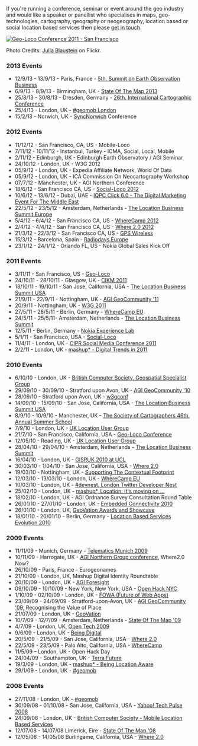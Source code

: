 <!--
.. title: Talks, Speaking & Conferences
.. slug: speaking
.. date: 2009-07-21 11:59:41
.. tags: 
.. category: 
.. link: 
.. description: 
.. type: text
.. categories: 
.. has_math: no
.. status: draft
.. wp-status: draft
-->

<html><body><p>If you're running a conference, seminar or event around the geo industry and would like a speaker or panellist who specialises in maps, geo-technologies, cartography, geography or neogeography, location based or social location based services then please <a href="https://www.garygale.com/" target="_blank" rel="noopener">get in touch</a>.

<a class="aligncenter" title="Geo-Loco Conference 2011 - San Francisco" href="https://www.flickr.com/photos/islandgal/6324283784/in/photosof-vicchi/"><img src="https://farm7.staticflickr.com/6212/6324283784_31f9cd2e74_d.jpg" alt="Geo-Loco Conference 2011 - San Francisco"></a>
</p><div class="credits">Photo Credits: <a href="https://www.flickr.com/photos/islandgal/6324283784/in/photosof-vicchi/">Julia Blaustein</a> on Flickr.</div>
<h3>2013 Events</h3>
<ul>
 	<li>12/9/13 - 13/9/13 - Paris, France - <a href="https://www.satellite-business.com/program/seob/about" target="_blank" rel="noopener">5th. Summit on Earth Observation Business</a></li>
 	<li>6/9/13 - 8/9/13 - Birmingham, UK - <a href="https://2013.stateofthemap.org/" target="_blank" rel="noopener">State Of The Map 2013</a></li>
 	<li>25/8/13 - 30/8/13 - Dresden, Germany - <a href="//www.icc2013.org/" target="_blank" rel="noopener">26th. International Cartographic Conference</a></li>
 	<li>25/4/13 - London, UK - <a href="https://geomobldn.org/post/44291757142/spring-geomob-25th-of-april-at-ucl" target="_blank" rel="noopener">#geomob London</a></li>
 	<li>15/2/13 - Norwich, UK - <a href="https://www.syncnorwich.com/" target="_blank" rel="noopener">SyncNorwich</a> Conference</li>
</ul>
<h3>2012 Events</h3>
<ul>
 	<li>11/12/12 - San Francisco, CA, US - Mobile-Loco</li>
 	<li>7/11/12 - 10/11/12 - Instanbul, Turkey - ICMA, Social, Local, Mobile</li>
 	<li>2/11/12 - Edinburgh, UK - Edinburgh Earth Observatory / AGI Seminar</li>
 	<li>24/10/12 - London, UK - W3G 2012</li>
 	<li>05/9/12 - London, UK - Expedia Affiliate Network, World Of Data</li>
 	<li>05/9/12 - London, UK - ICA Commission On Neocartography Workshop</li>
 	<li>07/7/12 - Manchester, UK - AGI Northern Conference</li>
 	<li>18/6/12 - San Francisco CA, US - <a href="https://socialloco.net/">Social-Loco 2012</a></li>
 	<li>10/6/12 - 13/6/12 - Dubai, UAE - <a href="https://www.clickmarketingsummit.com">IQPC Click 6.0 - The Digital Marketing Event For The Middle East</a></li>
 	<li>22/5/12 - 23/5/12 - Amsterdam, Netherlands - <a href="https://www.thewherebusiness.com/locationsummit/">The Location Business Summit Europe</a></li>
 	<li>5/4/12 - 6/4/12 - San Francisco CA, US - <a href="https://wherecampsf2012.eventbrite.com/">WhereCamp 2012</a></li>
 	<li>2/4/12 - 4/4/12 - San Francisco CA, US - <a href="https://whereconf.com/where2012">Where 2.0 2012</a></li>
 	<li>21/3/12 - 22/3/12 - San Francisco CA, US - <a href="https://www.gps-wireless.com/">GPS Wireless</a></li>
 	<li>15/3/12 - Barcelona, Spain - <a href="https://www.radiodayseurope.com/">Radiodays Europe</a></li>
 	<li>23/1/12 - 24/1/12 - Orlando FL, US - Nokia Global Sales Kick Off</li>
</ul>
<h3>2011 Events</h3>
<ul>
 	<li>3/11/11 - San Francisco, US - <a href="https://geoloco.tv/">Geo-Loco</a></li>
 	<li>24/10/11 - 28/10/11 - Glasgow, UK - <a href="https://www.cikm2011.org/">CIKM 2011</a></li>
 	<li>18/10/11 - 19/10/11 - San Jose, California, USA - <a href="https://www.thewherebusiness.com/locationbusinesssummitusa/">The Location Business Summit USA</a></li>
 	<li>21/9/11 - 22/9/11 - Nottingham, UK - <a href="https://www.agigeocommunity.com/">AGI GeoCommunity '11</a></li>
 	<li>20/9/11 - Nottingham, UK - <a href="https://www.w3gconf.com/">W3G 2011</a></li>
 	<li>27/5/11 - 28/5/11 - Berlin, Germany - <a href="https://wherecamp.eu/">WhereCamp EU</a></li>
 	<li>24/5/11 - 25/5/11- Amsterdam, Netherlands - <a href="https://www.thewherebusiness.com/locationsummit/">The Location Business Summit</a></li>
 	<li>12/5/11 - Berlin, Germany - <a href="https://presse.nokia.de/2011/05/17/nokia-experience-lab-%E2%80%93-ein-rezept-geht-auf/">Nokia Experience Lab</a></li>
 	<li>5/1/11 - San Francisco, USA - <a href="https://socialloco.net/">Social-Loco</a></li>
 	<li>11/4/11 - London, UK - <a href="https://www.cipr.co.uk/content/events-awards/conferences/cipr-social-media-conference-2011">CIPR Social Media Conference 2011</a></li>
 	<li>2/2/11 - London, UK - <a href="https://www.mashupevent.com/event/digital-trends-2011">mashup* - Digital Trends in 2011</a></li>
</ul>
<h3>2010 Events</h3>
<ul>
 	<li>6/10/10 - London, UK - <a href="https://geospatial.bcs.org/web/?q=gary-gale">British Computer Society, Geospatial Specialist Group</a></li>
 	<li>29/09/10 - 30/09/10 - Stratford upon Avon, UK - <a href="https://www.agi.org.uk/agi-geocommunity-registration/">AGI GeoCommunity '10</a></li>
 	<li>28/09/10 - Stratford upon Avon, UK - <a href="https://www.w3gconf.com/">w3gconf</a></li>
 	<li>14/09/10 - 15/09/10 - San Jose, California, USA - <a href="https://www.thewherebusiness.com/locationbusinesssummitusa/">The Location Business Summit USA</a></li>
 	<li>8/9/10 - 10/9/10 - Manchester, UK - <a href="https://www.soc.org.uk/manchester10/">The Society of Cartographers 46th. Annual Summer School</a></li>
 	<li>7/9/10 - London, UK - <a href="https://location.defra.gov.uk/">UK Location User Group</a></li>
 	<li>21/7/10 - San Francisco, California, USA - <a href="https://geoloco.tv/">Geo-Loco Conference</a></li>
 	<li>12/05/10 - Reading, UK - <a href="https://location.defra.gov.uk/">UK Location User Group</a></li>
 	<li>28/04/10 - 29/04/10 - Amsterdam, Netherlands - <a href="https://www.thewherebusiness.com/locationsummit/agenda.shtml">The Location Business Summit</a></li>
 	<li>16/04/10 - London, UK - <a href="https://gisruk2010.spatial-literacy.org/">GISRUK 2010 at UCL</a></li>
 	<li>30/03/10 - 1/04/10 - San Jose, California, USA - <a href="https://en.oreilly.com/where2010">Where 2.0</a></li>
 	<li>19/03/10 - Nottingham, UK - <a href="https://www.horizon.ac.uk/news/news-events/39-events/89-supporting-the-contextual-footprint-infrastructure-challenges-theme-day.html">Supporting The Contextual Footprint</a></li>
 	<li>12/03/10 - 13/03/10 - London, UK - <a href="https://wherecamp.eu/">WhereCamp EU</a></li>
 	<li>10/03/10 - London, UK - <a href="https://twitterdevelopernest.com/2010/02/devnest-london-twitter-developer-nest-7/">#devnest, London Twitter Developer Nest</a></li>
 	<li>25/02/10 - London, UK - <a href="https://www.mashupevent.com/location-event">mashup*, Location: It's moving on ...</a></li>
 	<li>18/02/10 - London, UK - AGI Ordnance Survey Consultation Round Table</li>
 	<li>26/01/10 - 27/01/10 - London, UK - <a href="https://www.embeddedconnectivity.com/">Embedded Connectivity 2010</a></li>
 	<li>26/01/10 - London, UK, <a href="https://challenge.geovation.org.uk/">GeoVation Awards and Showcase</a></li>
 	<li>18/01/10 - 20/01/10 - Berlin, Germany - <a href="https://www.marcusevans.com/html/eventdetail.asp?eventID=16152&amp;SectorID=5&amp;divisionID=">Location Based Services Evolution 2010</a></li>
</ul>
<h3>2009 Events</h3>
<ul>
 	<li>11/11/09 - Munich, Germany - <a href="https://www.telematicsupdate.com/munich/conference_index.shtml">Telematics Munich 2009</a></li>
 	<li>10/11/09 - Harrogate, UK - <a href="https://events.linkedin.com/AGI-Northern-Group-1-day-conference-new/pub/97881">AGI Northern Group conference</a>, Where2.0 Now?</li>
 	<li>26/10/09 - Paris, France - Eurogeonames</li>
 	<li>21/10/09 - London, UK, Mashup Digital Identity Roundtable</li>
 	<li>20/10/09 - London, UK - <a href="https://www.agi.org.uk/">AGI Foresight</a></li>
 	<li>09/10/09 - 10/10/09 - New York, New York, USA - <a href="https://openhacknyc.pbworks.com/">Open Hack NYC</a></li>
 	<li>1/10/09 - 02/10/09 - London, UK - <a href="https://events.carsonified.com/fowa/2009/london/">FOWA (Future of Web Apps)</a></li>
 	<li>23/09/09 - 24/09/09 - Stratford-upon-Avon, UK - <a href="https://www.agi.org.uk/bfora/systems/xmlviewer/default.asp?arg=DS_AGI_ABOUTART_73/_page.xsl/94">AGI GeoCommunity '09</a>, Recognising the Value of Place</li>
 	<li>21/07/09 - London, UK - <a href="https://www.geovation.org.uk/">GeoVation</a></li>
 	<li>10/7/09 - 12/7/09 - Amsterdam, Netherlands - <a href="https://www.stateofthemap.org/">State Of The Map '09</a></li>
 	<li>4/7/09 - London, UK, <a href="https://www.ukuug.org/events/opentech2009/">Open Tech 2009</a></li>
 	<li>9/6/09 - London, UK - <a href="https://www.being-digital.com/">Being Digital</a></li>
 	<li>20/5/09 - 21/5/09 - San Jose, California, USA - <a href="https://en.oreilly.com/where2009/">Where 2.0</a></li>
 	<li>22/5/09 - 23/5/09 - Palo Alto, California, USA - <a href="https://www.socialtext.net/wherecamp/index.cgi">WhereCamp</a></li>
 	<li>11/5/09 – London, UK - Open Hack Day</li>
 	<li>24/04/09 - Southampton, UK - <a href="https://www.terrafuture.com/">Terra Future</a></li>
 	<li>19/3/09 - London, UK - <a href="https://www.mashupevent.com/event/mashup-being-location-aware">mashup* - Being Location Aware</a></li>
 	<li>29/1/09 - London, UK - <a href="https://gmdlondon.ning.com/">#geomob</a></li>
</ul>
<h3>2008 Events</h3>
<ul>
 	<li>27/11/08 - London, UK - <a href="https://gmdlondon.ning.com/">#geomob</a></li>
 	<li>30/09/08 - 01/10/08 - San Jose, California, USA - <a href="https://ycorpblog.com/2008/10/03/taking-the-pulse-of-tech/">Yahoo! Tech Pulse 2008</a></li>
 	<li>24/09/08 - London, UK - <a href="https://www.ygeoblog.com/2008/09/yahoo-geo-technologies-at-the-british-computer-society/">British Computer Society - Mobile Location Based Services</a></li>
 	<li>12/07/08 - 14/07/08 Limerick, Eire - <a href="https://www.stateofthemap.org/">State Of The Map '08</a></li>
 	<li>12/05/08 - 14/05/08 Burlingame, California, USA - <a href="https://en.oreilly.com/where2008/">Where 2.0</a></li>
</ul></body></html>
